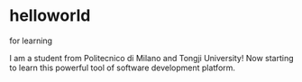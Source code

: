 # helloworld
for learning

I am a student from Politecnico di Milano and Tongji University! 
Now starting to learn this powerful tool of software development platform.

